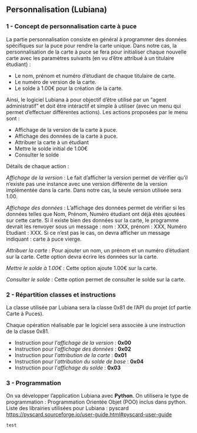## Personnalisation (Lubiana) 

### 1 - Concept de personnalisation carte à puce
La partie personnalisation consiste en général à programmer des données spécifiques sur la puce pour rendre la carte unique. Dans notre cas, la personnalisation de la carte à puce se fera pour initialiser chaque nouvelle carte avec les paramètres suivants (en vu d’être attribué à un titulaire étudiant) : 

- Le nom, prénom et numéro d’étudiant de chaque titulaire de carte.
- Le numéro de version de la carte.
- Le solde à 1.00€ pour la création de la carte.

Ainsi, le logiciel Lubiana à pour objectif d’être utilisé par un “agent administratif” et doit être intéractif et simple à utiliser (avec un menu qui permet d’effectuer différentes actions). Les actions proposées par le menu sont : 

- Affichage de la version de la carte à puce. 
- Affichage des données de la carte à puce.
- Attribuer la carte à un étudiant
- Mettre le solde initial de 1.00€
- Consulter le solde

Détails de chaque action : 

*Affichage de la version* : Le fait d’afficher la version permet de vérifier qu’il n’existe pas une instance avec une version différente de la version implémentée dans la carte. Dans notre cas, la seule version utilisée sera 1.00.

*Affichage des données* : L’affichage des données permet de vérifier si les données telles que Nom, Prénom, Numéro étudiant ont déjà étés ajoutées sur cette carte. Si il existe bien des données sur la carte, le programme devrait les renvoyer sous un message : nom : XXX, prénom : XXX, Numéro Etudiant : XXX. Si ce n’est pas le cas, on devra afficher un message indiquant : carte à puce vierge.

*Attribuer la carte* : Pour ajouter un nom, un prénom et un numéro d’étudiant sur la carte. Cette option devra écrire les données sur la carte.

*Mettre le solde à 1.00€* : Cette option ajoute 1.00€ sur la carte.

*Consulter le solde* : Cette option permet de consulter le solde sur la carte.

### 2 - Répartition classes et instructions

La classe utilisée par Lubiana sera la classe 0x81 de l’API du projet (cf partie Carte à Puces). 

Chaque opération réalisable par le logiciel sera associée à une instruction de la classe 0x81. 

- Instruction pour l’*affichage de la version* : **0x00**
- Instruction pour l’*affichage des données* : **0x02**
- Instruction pour l’*attribution de la carte* : **0x01**
- Instruction pour l’*attribution du solde de base* : **0x04**
- Instruction pour l’*affichage du solde* : **0x03**


### 3 - Programmation

On va développer l’application Lubiana avec **Python**. On utilisera le type de programmation : Programmation Orientée Objet (POO) inclus dans python. 
Liste des librairies utilisées pour Lubiana : 
pyscard https://pyscard.sourceforge.io/user-guide.html#pyscard-user-guide


``` test ```

